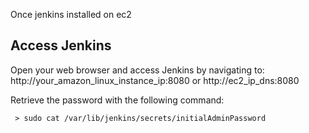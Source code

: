 Once jenkins installed on ec2

## Access Jenkins
Open your web browser and access Jenkins by navigating to:
http://your_amazon_linux_instance_ip:8080
or
http://ec2_ip_dns:8080

Retrieve the password with the following command:
 
     > sudo cat /var/lib/jenkins/secrets/initialAdminPassword
